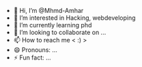 - 👋 Hi, I’m @Mhmd-Amhar
- 👀 I’m interested in Hacking, webdeveloping
- 🌱 I’m currently learning phd
- 💞️ I’m looking to collaborate on ...
- 📫 How to reach me < :) >
- 😄 Pronouns: ...
- ⚡ Fun fact: ...

<!---
Mhmd-Amhar/Mhmd-Amhar is a ✨ special ✨ repository because its `README.md` (this file) appears on your GitHub profile.
You can click the Preview link to take a look at your changes.
--->
